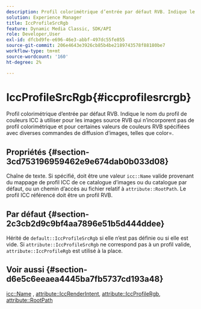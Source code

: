```yaml
---
description: Profil colorimétrique d’entrée par défaut RVB. Indique le nom du profil de couleurs ICC à utiliser pour les images source RVB qui n’incorporent pas de profil colorimétrique et pour certaines valeurs de couleurs RVB spécifiées avec diverses commandes de diffusion d’images, telles que color=.
solution: Experience Manager
title: IccProfileSrcRgb
feature: Dynamic Media Classic, SDK/API
role: Developer,User
exl-id: dfcbd9fe-e696-46e3-abbf-497dc55fe855
source-git-commit: 206e4643e3926cb85b4be2189743578f88180be7
workflow-type: tm+mt
source-wordcount: '160'
ht-degree: 2%

---
```


# IccProfileSrcRgb{#iccprofilesrcrgb}

Profil colorimétrique d’entrée par défaut RVB. Indique le nom du profil de couleurs ICC à utiliser pour les images source RVB qui n’incorporent pas de profil colorimétrique et pour certaines valeurs de couleurs RVB spécifiées avec diverses commandes de diffusion d’images, telles que color=.

## Propriétés {#section-3cd753196959462e9e674dab0b033d08}

Chaîne de texte. Si spécifié, doit être une valeur `icc::Name` valide provenant du mappage de profil ICC de ce catalogue d’images ou du catalogue par défaut, ou un chemin d’accès au fichier relatif à `attribute::RootPath`. Le profil ICC référencé doit être un profil RVB.

## Par défaut {#section-2c3cb2d9c9bf4aa7896e51b5d444ddee}

Hérité de `default::IccProfileSrcRgb` si elle n’est pas définie ou si elle est vide. Si `attribute::IccProfileSrcRgb` ne correspond pas à un profil valide, `attribute::IccProfileRgb` est utilisé à la place.

## Voir aussi {#section-d6e5c6eeaea4445ba7fb5737cd193a48}

[icc::Name](../../../../../is-api/image-catalog/image-serving-api-ref/c-image-catalog-reference/c-icc-profile-map-reference/r-name-icc.md#reference-9e7d3c8e35434981a3dfac66b8946cbe) ,  [attribute::IccRenderIntent](../../../../../is-api/image-catalog/image-serving-api-ref/c-image-catalog-reference/c-attributes-reference/r-iccrenderintent.md#reference-012f207f28bd4406a5368d23ed95a51f),  [attribute::IccProfileRgb](../../../../../is-api/image-catalog/image-serving-api-ref/c-image-catalog-reference/c-attributes-reference/r-iccprofilergb.md#reference-3479e7daac54404f84b06b98ca07b9df),  [attribute::RootPath](../../../../../is-api/image-catalog/image-serving-api-ref/c-image-catalog-reference/c-attributes-reference/r-rootpath.md#reference-17d57e5967be403b8408fa7214017494)
